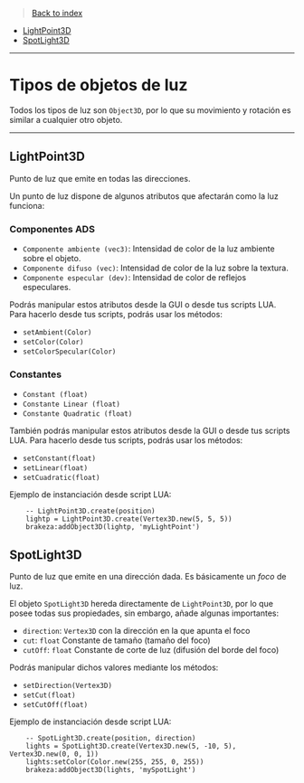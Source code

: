 > [Back to index](https://github.com/rzeronte/brakeza3d/blob/master/doc/00-index.md)

- [LightPoint3D](#lightpoint3d)
- [SpotLight3D](#spotlight3d)

---

# Tipos de objetos de luz

Todos los tipos de luz son ``Object3D``, por lo que su movimiento y rotación es similar a cualquier otro objeto.

---
## LightPoint3D

Punto de luz que emite en todas las direcciones.

Un punto de luz dispone de algunos atributos que afectarán como la luz funciona:

### Componentes ADS

- `Componente ambiente (vec3)`: Intensidad de color de la luz ambiente sobre el objeto.
- `Componente difuso (vec)`: Intensidad de color de la luz sobre la textura.
- `Componente especular (dev)`: Intensidad de color de reflejos especulares.

Podrás manipular estos atributos desde la GUI o desde tus scripts LUA. Para hacerlo desde tus scripts,
podrás usar los métodos:

- `setAmbient(Color)`
- `setColor(Color)`
- `setColorSpecular(Color)`

### Constantes

- `Constant (float)`
- `Constante Linear (float)`
- `Constante Quadratic (float)`

También podrás manipular estos atributos desde la GUI o desde tus scripts LUA. Para hacerlo desde tus scripts,
podrás usar los métodos:

- `setConstant(float)`
- `setLinear(float)`
- `setCuadratic(float)`

Ejemplo de instanciación desde script LUA:

```
    -- LightPoint3D.create(position)
    lightp = LightPoint3D.create(Vertex3D.new(5, 5, 5))
    brakeza:addObject3D(lightp, 'myLightPoint')
```
## SpotLight3D

Punto de luz que emite en una dirección dada. Es básicamente un *foco* de luz.

El objeto `SpotLight3D` hereda directamente de `LightPoint3D`, por lo que posee todas
sus propiedades, sin embargo, añade algunas importantes:

- `direction`: `Vertex3D` con la dirección en la que apunta el foco
- `cut`: `float` Constante de tamaño (tamaño del foco)
- `cutOff`: `float` Constante de corte de luz (difusión del borde del foco)

Podrás manipular dichos valores mediante los métodos:

- `setDirection(Vertex3D)`
- `setCut(float)`
- `setCutOff(float)`

Ejemplo de instanciación desde script LUA:

```
    -- SpotLight3D.create(position, direction)
    lights = SpotLight3D.create(Vertex3D.new(5, -10, 5), Vertex3D.new(0, 0, 1))
    lights:setColor(Color.new(255, 255, 0, 255))
    brakeza:addObject3D(lights, 'mySpotLight')
```


